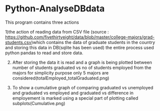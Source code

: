 # Python-AnalyseDBdata
 
This program contains three actions

   1)the action of reading data from CSV file (source : https://github.com/fivethirtyeight/data/blob/master/college-majors/grad-students.csv)which contains the data of graduate students in the country and storing this data in DB(sqlite has been used) the entire process used python pandas to read and store data.

   2) After storing the data it is read and a graph is being plotted between number of students graduated vs no of students employed from the majors for simplicity purpose only 5 majors are considered(totalEmployed_totalGraduated.png)

   3) To show a cumulative graph of comparing graduated vs unemployed and graduated vs employed and graduated vs difference in employement is marked using a special part of plotting called subplots(Cumulative.png)
